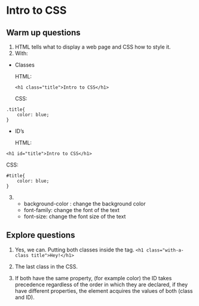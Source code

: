 # Intro to CSS
## Warm up questions
1. HTML tells what to display a web page and CSS how to style it.
2. With:
* Classes 

	HTML: 
    
    `<h1 class="title">Intro to CSS</h1>`
    
    CSS:
    
```
.title{
	color: blue;
}     
```
* ID’s

	HTML:
	
`<h1 id="title">Intro to CSS</h1>`

   CSS:

```
#title{
	color: blue;
}
```

3. * background-color : change the background color
   * font-family: change the font of the text
   * font-size: change the font size of the text
   
   
   
## Explore questions
1.  Yes, we can. Putting both classes inside the tag.
`<h1 class="with-a-class title">Hey!</h1>`

2. The last class in the CSS.
3. If both have the same property, (for example color) the ID takes precedence regardless of the order in which they are declared, if they have different properties, the element acquires the values of both (class and ID).
 
